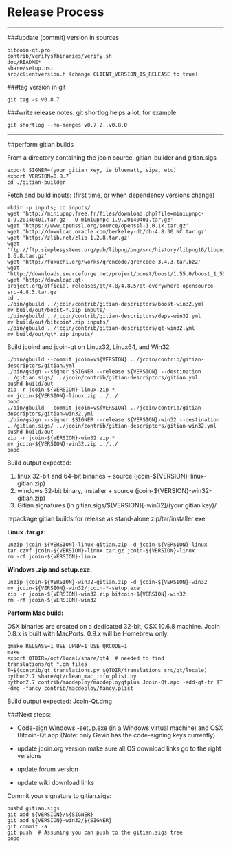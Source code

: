 Release Process
====================

* * *

###update (commit) version in sources


	bitcoin-qt.pro
	contrib/verifysfbinaries/verify.sh
	doc/README*
	share/setup.nsi
	src/clientversion.h (change CLIENT_VERSION_IS_RELEASE to true)

###tag version in git

	git tag -s v0.8.7

###write release notes. git shortlog helps a lot, for example:

	git shortlog --no-merges v0.7.2..v0.8.0

* * *

##perform gitian builds

 From a directory containing the jcoin source, gitian-builder and gitian.sigs
  
	export SIGNER=(your gitian key, ie bluematt, sipa, etc)
	export VERSION=0.8.7
	cd ./gitian-builder

 Fetch and build inputs: (first time, or when dependency versions change)

	mkdir -p inputs; cd inputs/
	wget 'http://miniupnp.free.fr/files/download.php?file=miniupnpc-1.9.20140401.tar.gz' -O miniupnpc-1.9.20140401.tar.gz'
	wget 'https://www.openssl.org/source/openssl-1.0.1k.tar.gz'
	wget 'http://download.oracle.com/berkeley-db/db-4.8.30.NC.tar.gz'
	wget 'http://zlib.net/zlib-1.2.8.tar.gz'
	wget 'ftp://ftp.simplesystems.org/pub/libpng/png/src/history/libpng16/libpng-1.6.8.tar.gz'
	wget 'http://fukuchi.org/works/qrencode/qrencode-3.4.3.tar.bz2'
	wget 'http://downloads.sourceforge.net/project/boost/boost/1.55.0/boost_1_55_0.tar.bz2'
	wget 'http://download.qt-project.org/official_releases/qt/4.8/4.8.5/qt-everywhere-opensource-src-4.8.5.tar.gz'
	cd ..
	./bin/gbuild ../jcoin/contrib/gitian-descriptors/boost-win32.yml
	mv build/out/boost-*.zip inputs/
	./bin/gbuild ../jcoin/contrib/gitian-descriptors/deps-win32.yml
	mv build/out/bitcoin*.zip inputs/
	./bin/gbuild ../jcoin/contrib/gitian-descriptors/qt-win32.yml
	mv build/out/qt*.zip inputs/

 Build jcoind and jcoin-qt on Linux32, Linux64, and Win32:
  
	./bin/gbuild --commit jcoin=v${VERSION} ../jcoin/contrib/gitian-descriptors/gitian.yml
	./bin/gsign --signer $SIGNER --release ${VERSION} --destination ../gitian.sigs/ ../jcoin/contrib/gitian-descriptors/gitian.yml
	pushd build/out
	zip -r jcoin-${VERSION}-linux.zip *
	mv jcoin-${VERSION}-linux.zip ../../
	popd
	./bin/gbuild --commit jcoin=v${VERSION} ../jcoin/contrib/gitian-descriptors/gitian-win32.yml
	./bin/gsign --signer $SIGNER --release ${VERSION}-win32 --destination ../gitian.sigs/ ../jcoin/contrib/gitian-descriptors/gitian-win32.yml
	pushd build/out
	zip -r jcoin-${VERSION}-win32.zip *
	mv jcoin-${VERSION}-win32.zip ../../
	popd

  Build output expected:

  1. linux 32-bit and 64-bit binaries + source (jcoin-${VERSION}-linux-gitian.zip)
  2. windows 32-bit binary, installer + source (jcoin-${VERSION}-win32-gitian.zip)
  3. Gitian signatures (in gitian.sigs/${VERSION}[-win32]/(your gitian key)/

repackage gitian builds for release as stand-alone zip/tar/installer exe

**Linux .tar.gz:**

	unzip jcoin-${VERSION}-linux-gitian.zip -d jcoin-${VERSION}-linux
	tar czvf jcoin-${VERSION}-linux.tar.gz jcoin-${VERSION}-linux
	rm -rf jcoin-${VERSION}-linux

**Windows .zip and setup.exe:**

	unzip jcoin-${VERSION}-win32-gitian.zip -d jcoin-${VERSION}-win32
	mv jcoin-${VERSION}-win32/jcoin-*-setup.exe .
	zip -r jcoin-${VERSION}-win32.zip bitcoin-${VERSION}-win32
	rm -rf jcoin-${VERSION}-win32

**Perform Mac build:**

  OSX binaries are created on a dedicated 32-bit, OSX 10.6.8 machine.
  Jcoin 0.8.x is built with MacPorts.  0.9.x will be Homebrew only.

	qmake RELEASE=1 USE_UPNP=1 USE_QRCODE=1
	make
	export QTDIR=/opt/local/share/qt4  # needed to find translations/qt_*.qm files
	T=$(contrib/qt_translations.py $QTDIR/translations src/qt/locale)
	python2.7 share/qt/clean_mac_info_plist.py
	python2.7 contrib/macdeploy/macdeployqtplus Jcoin-Qt.app -add-qt-tr $T -dmg -fancy contrib/macdeploy/fancy.plist

 Build output expected: Jcoin-Qt.dmg

###Next steps:

* Code-sign Windows -setup.exe (in a Windows virtual machine) and
  OSX Bitcoin-Qt.app (Note: only Gavin has the code-signing keys currently)

* update jcoin.org version
  make sure all OS download links go to the right versions

* update forum version

* update wiki download links

Commit your signature to gitian.sigs:

	pushd gitian.sigs
	git add ${VERSION}/${SIGNER}
	git add ${VERSION}-win32/${SIGNER}
	git commit -a
	git push  # Assuming you can push to the gitian.sigs tree
	popd

